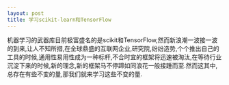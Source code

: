 ```yaml
---
layout: post
title: 学习scikit-learn和TensorFlow
---
```

机器学习的武器库目前极富盛名的是scikit和TensorFlow,然而新浪潮一波接一波的到来,让人不知所措,在全球鼎盛的互联网企业,研究院,纷纷造势,个个推出自己的工具的时候,通用性易用性成为一种标杆,不合时宜的框架将迅速被淘汰,在等待行业沉淀下来的时候,新的理念,新的框架马不停蹄如同浪花一般接踵而至.然而这其中,总存在有些不变的量,那我们就来学习这些不变的量.
